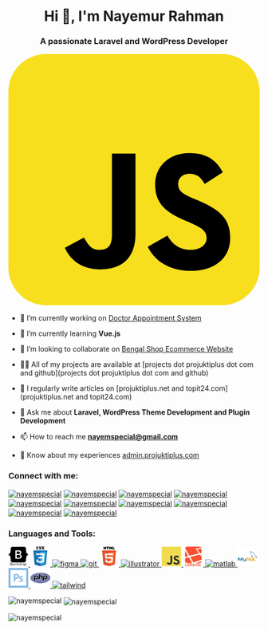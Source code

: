 <h1 align="center">Hi 👋, I'm Nayemur Rahman</h1>
<h3 align="center">A passionate Laravel and WordPress Developer</h3>

<svg xmlns="http://www.w3.org/2000/svg" aria-label="JavaScript" viewBox="0 0 512 512" id="javascript"><rect width="512" height="512" fill="#f7df1e" rx="15%"></rect><path d="m324,370c10,17 24,29 47,29 20,0 33,-10 33,-24 0,-16 -13,-22 -35,-32l-12,-5c-35,-15 -58,-33 -58,-72 0,-36 27,-64 70,-64 31,0 53,11 68,39l-37,24c-8,-15 -17,-21 -31,-21 -14,0 -23,9 -23,21 0,14 9,20 30,29l12,5c41,18 64,35 64,76 0,43 -34,67 -80,67 -45,0 -74,-21 -88,-49zm-170,4c8,13 14,25 31,25 16,0 26,-6 26,-30V203h48v164c0,50 -29,72 -72,72 -39,0 -61,-20 -72,-44z"></path></svg>

- 🔭 I’m currently working on [Doctor Appointment System](doctor-apps.projuktiplus.com)

- 🌱 I’m currently learning **Vue.js**

- 👯 I’m looking to collaborate on [Bengal Shop Ecommerce Website](bengal-shop.projuktiplus.com)

- 👨‍💻 All of my projects are available at [projects dot projuktiplus dot com and github](projects dot projuktiplus dot com and github)

- 📝 I regularly write articles on [projuktiplus.net and topit24.com](projuktiplus.net and topit24.com)

- 💬 Ask me about **Laravel, WordPress Theme Development and Plugin Development**

- 📫 How to reach me **nayemspecial@gmail.com**

- 📄 Know about my experiences [admin.projuktiplus.com](admin.projuktiplus.com)

<h3 align="left">Connect with me:</h3>
<p align="left">
<a href="https://codepen.io/nayemspecial" target="blank"><img align="center" src="https://raw.githubusercontent.com/rahuldkjain/github-profile-readme-generator/master/src/images/icons/Social/codepen.svg" alt="nayemspecial" height="30" width="40" /></a>
<a href="https://twitter.com/nayemspecial" target="blank"><img align="center" src="https://raw.githubusercontent.com/rahuldkjain/github-profile-readme-generator/master/src/images/icons/Social/twitter.svg" alt="nayemspecial" height="30" width="40" /></a>
<a href="https://linkedin.com/in/nayemspecial" target="blank"><img align="center" src="https://raw.githubusercontent.com/rahuldkjain/github-profile-readme-generator/master/src/images/icons/Social/linked-in-alt.svg" alt="nayemspecial" height="30" width="40" /></a>
<a href="https://stackoverflow.com/users/nayemspecial" target="blank"><img align="center" src="https://raw.githubusercontent.com/rahuldkjain/github-profile-readme-generator/master/src/images/icons/Social/stack-overflow.svg" alt="nayemspecial" height="30" width="40" /></a>
<a href="https://fb.com/nayemspecial" target="blank"><img align="center" src="https://raw.githubusercontent.com/rahuldkjain/github-profile-readme-generator/master/src/images/icons/Social/facebook.svg" alt="nayemspecial" height="30" width="40" /></a>
<a href="https://instagram.com/nayemspecial" target="blank"><img align="center" src="https://raw.githubusercontent.com/rahuldkjain/github-profile-readme-generator/master/src/images/icons/Social/instagram.svg" alt="nayemspecial" height="30" width="40" /></a>
<a href="https://dribbble.com/nayemspecial" target="blank"><img align="center" src="https://raw.githubusercontent.com/rahuldkjain/github-profile-readme-generator/master/src/images/icons/Social/dribbble.svg" alt="nayemspecial" height="30" width="40" /></a>
<a href="https://www.behance.net/nayemspecial" target="blank"><img align="center" src="https://raw.githubusercontent.com/rahuldkjain/github-profile-readme-generator/master/src/images/icons/Social/behance.svg" alt="nayemspecial" height="30" width="40" /></a>
<a href="https://hashnode.com/nayemspecial" target="blank"><img align="center" src="https://raw.githubusercontent.com/rahuldkjain/github-profile-readme-generator/master/src/images/icons/Social/hashnode.svg" alt="nayemspecial" height="30" width="40" /></a>
<a href="https://www.youtube.com/c/nayemspecial" target="blank"><img align="center" src="https://raw.githubusercontent.com/rahuldkjain/github-profile-readme-generator/master/src/images/icons/Social/youtube.svg" alt="nayemspecial" height="30" width="40" /></a>
</p>

<h3 align="left">Languages and Tools:</h3>
<p align="left"> <a href="https://getbootstrap.com" target="_blank" rel="noreferrer"> <img src="https://raw.githubusercontent.com/devicons/devicon/master/icons/bootstrap/bootstrap-plain-wordmark.svg" alt="bootstrap" width="40" height="40"/> </a> <a href="https://www.w3schools.com/css/" target="_blank" rel="noreferrer"> <img src="https://raw.githubusercontent.com/devicons/devicon/master/icons/css3/css3-original-wordmark.svg" alt="css3" width="40" height="40"/> </a> <a href="https://www.figma.com/" target="_blank" rel="noreferrer"> <img src="https://www.vectorlogo.zone/logos/figma/figma-icon.svg" alt="figma" width="40" height="40"/> </a> <a href="https://git-scm.com/" target="_blank" rel="noreferrer"> <img src="https://www.vectorlogo.zone/logos/git-scm/git-scm-icon.svg" alt="git" width="40" height="40"/> </a> <a href="https://www.w3.org/html/" target="_blank" rel="noreferrer"> <img src="https://raw.githubusercontent.com/devicons/devicon/master/icons/html5/html5-original-wordmark.svg" alt="html5" width="40" height="40"/> </a> <a href="https://www.adobe.com/in/products/illustrator.html" target="_blank" rel="noreferrer"> <img src="https://www.vectorlogo.zone/logos/adobe_illustrator/adobe_illustrator-icon.svg" alt="illustrator" width="40" height="40"/> </a> <a href="https://developer.mozilla.org/en-US/docs/Web/JavaScript" target="_blank" rel="noreferrer"> <img src="https://raw.githubusercontent.com/devicons/devicon/master/icons/javascript/javascript-original.svg" alt="javascript" width="40" height="40"/> </a> <a href="https://laravel.com/" target="_blank" rel="noreferrer"> <img src="https://raw.githubusercontent.com/devicons/devicon/master/icons/laravel/laravel-plain-wordmark.svg" alt="laravel" width="40" height="40"/> </a> <a href="https://www.mathworks.com/" target="_blank" rel="noreferrer"> <img src="https://upload.wikimedia.org/wikipedia/commons/2/21/Matlab_Logo.png" alt="matlab" width="40" height="40"/> </a> <a href="https://www.mysql.com/" target="_blank" rel="noreferrer"> <img src="https://raw.githubusercontent.com/devicons/devicon/master/icons/mysql/mysql-original-wordmark.svg" alt="mysql" width="40" height="40"/> </a> <a href="https://www.photoshop.com/en" target="_blank" rel="noreferrer"> <img src="https://raw.githubusercontent.com/devicons/devicon/master/icons/photoshop/photoshop-line.svg" alt="photoshop" width="40" height="40"/> </a> <a href="https://www.php.net" target="_blank" rel="noreferrer"> <img src="https://raw.githubusercontent.com/devicons/devicon/master/icons/php/php-original.svg" alt="php" width="40" height="40"/> </a> <a href="https://tailwindcss.com/" target="_blank" rel="noreferrer"> <img src="https://www.vectorlogo.zone/logos/tailwindcss/tailwindcss-icon.svg" alt="tailwind" width="40" height="40"/> </a> </p>

<p><img align="left" src="https://github-readme-stats.vercel.app/api/top-langs?username=nayemspecial&show_icons=true&locale=en&layout=compact" alt="nayemspecial" /></p>

<p>&nbsp;<img align="center" src="https://github-readme-stats.vercel.app/api?username=nayemspecial&show_icons=true&locale=en" alt="nayemspecial" /></p>

<p><img align="center" src="https://github-readme-streak-stats.herokuapp.com/?user=nayemspecial&" alt="nayemspecial" /></p>

